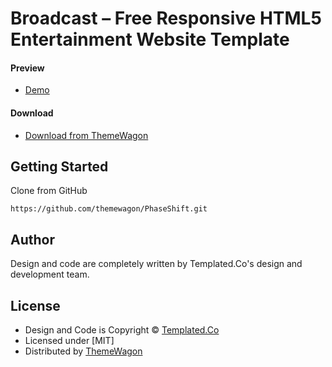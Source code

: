 # Broadcast – Free Responsive HTML5 Entertainment Website Template

#### Preview

 - [Demo](https://themewagon.github.io/PhaseShift/)

#### Download
 - [Download from ThemeWagon](https://themewagon.com/themes/phaseshift/)
 
 
## Getting Started

Clone from GitHub 
```
https://github.com/themewagon/PhaseShift.git
```

## Author

Design and code are completely written by Templated.Co's design and development team.  


## License

 - Design and Code is Copyright &copy; [Templated.Co](https://templated.co/)
 - Licensed under [MIT]
 - Distributed by [ThemeWagon](https://themewagon.com)

